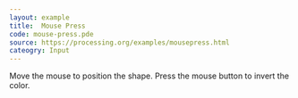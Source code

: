 ```yaml
---
layout: example
title:  Mouse Press
code: mouse-press.pde
source: https://processing.org/examples/mousepress.html
cateogry: Input
---
```


Move the mouse to position the shape. Press the mouse button to invert the color.
